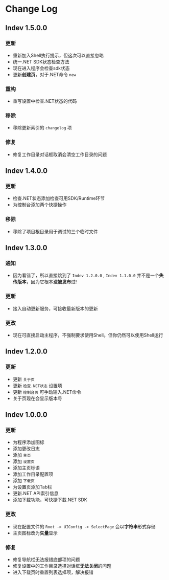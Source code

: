# Change Log

## Indev 1.5.0.0
### 更新
- 重新加入Shell执行提示，但这次可以直接忽略
- 统一.NET SDK状态检查方法
- 现在进入程序会检查sdk状态
- 更新**创建页**，对于.NET命令 `new`
### 重构
- 重写设置中检查.NET状态的代码
### 移除
- 移除更新索引的 `changelog` 项
### 修复
- 修复工作目录对话框取消会清空工作目录的问题



## Indev 1.4.0.0
### 更新
- 检查.NET状态添加检查可用SDK/Runtime环节
- 为控制台添加两个快捷操作
### 移除
- 移除了项目根目录用于调试的三个临时文件



## Indev 1.3.0.0
### 通知
- 因为看错了，所以直接跳到了 `Indev 1.2.0.0` , `Indev 1.1.0.0` 并不是一个**失传版本**，因为它根本**没被发布**过!
### 更新
- 接入自动更新服务，可接收最新版本的更新
### 更改
- 现在可直接启动主程序，不强制要求使用Shell。但你仍然可以使用Shell运行



## Indev 1.2.0.0
### 更新
- 更新 `关于页`
- 更新 `检查.NET状态` 设置项
- 更新 `控制台页` 可手动输入.NET命令
- 关于页现在会显示版本号



## Indev 1.0.0.0
### 更新
- 为程序添加图标
- 添加更改日志
- 添加 `主页`
- 添加 `设置页`
- 添加主页标语
- 添加工作目录配置项
- 添加 `下载页`
- 为设置页添加Tab栏
- 更新.NET API索引信息
- 添加下载功能，可快捷下载.NET SDK
### 更改
- 现在配置文件的 `Root -> UIConfig -> SelectPage` 会以**字符串**形式存储
- 主页图标改为**矢量**显示
### 修复
- 修复导航栏无法报错底部项的问题
- 修复设置中的工作目录选择对话框**无法关闭**的问题
- 进入下载页时重置列表选择项，解决报错